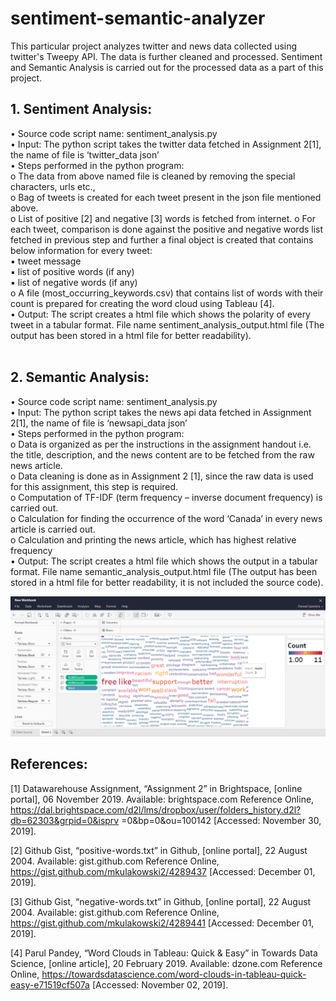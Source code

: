 # sentiment-semantic-analyzer
This particular project analyzes twitter and news data collected using twitter's Tweepy API. The data is further cleaned and processed. Sentiment and Semantic Analysis is carried out for the processed data as a part of this project.

## 1. Sentiment Analysis:
• Source code script name: sentiment_analysis.py<br/>
• Input: The python script takes the twitter data fetched in Assignment 2[1], the name of file is ‘twitter_data json’<br/>
• Steps performed in the python program:<br/>
o The data from above named file is cleaned by removing the special characters, urls etc.,<br/>
o Bag of tweets is created for each tweet present in the json file mentioned above.<br/>
o List of positive [2] and negative [3] words is fetched from internet. o For each tweet, comparison is done against the positive and negative words list fetched in previous step and further a final object is created that contains below information for every tweet:<br/>
▪ tweet message<br/>
▪ list of positive words (if any)<br/>
▪ list of negative words (if any)<br/>
o A file (most_occurring_keywords.csv) that contains list of words with their count is prepared for creating the word cloud using Tableau [4].<br/>
• Output: The script creates a html file which shows the polarity of every tweet in a tabular format. File name sentiment_analysis_output.html file (The output has been stored in a html file for better readability).<br/><br/>

## 2. Semantic Analysis:
• Source code script name: sentiment_analysis.py<br/>
• Input: The python script takes the news api data fetched in Assignment 2[1], the name of file is ‘newsapi_data json’<br/>
• Steps performed in the python program:<br/>
o Data is organized as per the instructions in the assignment handout i.e. the title, description, and the news content are to be fetched from the raw news article.<br/>
o Data cleaning is done as in Assignment 2 [1], since the raw data is used for this assignment, this step is required.<br/>
o Computation of TF-IDF (term frequency – inverse document frequency) is carried out.<br/>
o Calculation for finding the occurrence of the word ‘Canada’ in every news article is carried out.<br/>
o Calculation and printing the news article, which has highest relative frequency<br/>
• Output: The script creates a html file which shows the output in a tabular format. File name semantic_analysis_output.html file (The output has been stored in a html file for better readability, it is not included the source code).<br/>

<img src="https://github.com/uanthwal/sentiment-semantic-analyzer/blob/master/Tableau_Dashboard.PNG"/>

## References:
[1] Datawarehouse Assignment, “Assignment 2” in Brightspace, [online portal], 06 November 2019. Available: brightspace.com Reference Online, https://dal.brightspace.com/d2l/lms/dropbox/user/folders_history.d2l?db=62303&grpid=0&isprv =0&bp=0&ou=100142 [Accessed: November 30, 2019].<br/>

[2] Github Gist, “positive-words.txt” in Github, [online portal], 22 August 2004. Available: gist.github.com Reference Online, https://gist.github.com/mkulakowski2/4289437 [Accessed: December 01, 2019].<br/>

[3] Github Gist, “negative-words.txt” in Github, [online portal], 22 August 2004. Available: gist.github.com Reference Online, https://gist.github.com/mkulakowski2/4289441 [Accessed: December 01, 2019].<br/>

[4] Parul Pandey, “Word Clouds in Tableau: Quick & Easy” in Towards Data Science, [online article], 20 February 2019. Available: dzone.com Reference Online, https://towardsdatascience.com/word-clouds-in-tableau-quick-easy-e71519cf507a [Accessed: November 02, 2019].

